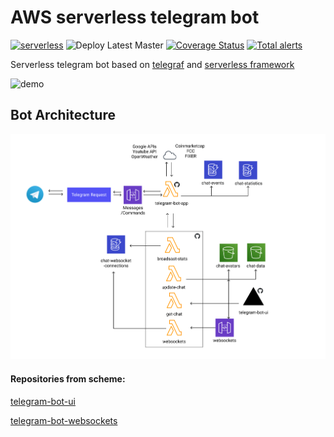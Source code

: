 # AWS serverless telegram bot 
[![serverless](http://public.serverless.com/badges/v3.svg)](http://www.serverless.com)
![Deploy Latest Master](https://github.com/EugeneDraitsev/telegram-bot-app/workflows/Deploy%20Latest%20Master/badge.svg)
[![Coverage Status](https://coveralls.io/repos/github/EugeneDraitsev/telegram-bot-app/badge.svg?branch=master&service=github&kill_cache=1)](https://coveralls.io/github/EugeneDraitsev/telegram-bot-app?branch=master)
[![Total alerts](https://img.shields.io/lgtm/alerts/g/EugeneDraitsev/telegram-bot-app.svg?logo=lgtm&logoWidth=18)](https://lgtm.com/projects/g/EugeneDraitsev/telegram-bot-app/alerts/)

Serverless telegram bot based on [telegraf](https://github.com/telegraf/telegraf) and [serverless framework](https://github.com/serverless/serverless)

![demo](.github/cat.jpg)


## Bot Architecture
![architecture](.github/architecture.png)

#### Repositories from scheme:

[telegram-bot-ui](https://github.com/EugeneDraitsev/telegram-bot-ui)

[telegram-bot-websockets](https://github.com/EugeneDraitsev/telegram-bot-websockets)


